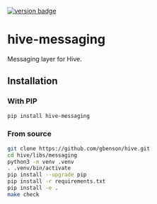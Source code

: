 [![version badge]](https://pypi.org/project/hive-messaging/)

[version badge]: https://img.shields.io/pypi/v/hive-messaging?color=limegreen

# hive-messaging

Messaging layer for Hive.

## Installation

### With PIP

```sh
pip install hive-messaging
```

### From source

```sh
git clone https://github.com/gbenson/hive.git
cd hive/libs/messaging
python3 -m venv .venv
. .venv/bin/activate
pip install --upgrade pip
pip install -r requirements.txt
pip install -e .
make check
```
